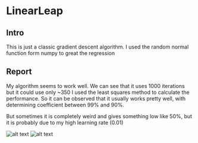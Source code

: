 # LinearLeap
## Intro
This is just a classic gradient descent algorithm.
I used the random normal function form numpy to great the regression

## Report
My algorithm seems to work well.
We can see that it uses 1000 iterations but it could use only ~350
I used the least squares method to calculate the performance.
So it can be observed that it usually works pretty well, with determining coefficient between 99% and 90%.

But sometimes it is completely weird and gives something low like 50%, but it is probably due to my high learning rate (0.01)

![alt text](https://github.com/Huginode/LearningLeap/blob/main/Pictures/RegressionGraph.png?raw=true)
![alt text](https://github.com/Huginode/LearningLeap/blob/main/Pictures/LearningCurve.png?raw=true)

